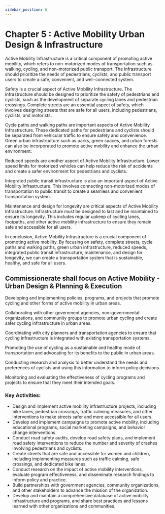 ```yaml
---
sidebar_position: 6
---
```


# Chapter 5 :  Active Mobility Urban Design & Infrastructure


Active Mobility Infrastructure is a critical component of promoting active mobility, which refers to non-motorized modes of transportation such as walking, cycling, and non-motorized public transport. The infrastructure should prioritize the needs of pedestrians, cyclists, and public transport users to create a safe, convenient, and well-connected system.

Safety is a crucial aspect of Active Mobility Infrastructure. The infrastructure should be designed to prioritize the safety of pedestrians and cyclists, such as the development of separate cycling lanes and pedestrian crossings. Complete streets are an essential aspect of safety, which involves designing streets that are safe for all users, including pedestrians, cyclists, and motorists.

Cycle paths and walking paths are important aspects of Active Mobility Infrastructure. These dedicated paths for pedestrians and cyclists should be separated from vehicular traffic to ensure safety and convenience. Green urban infrastructure such as parks, green spaces, and urban forests can also be incorporated to promote active mobility and enhance the urban environment.

Reduced speeds are another aspect of Active Mobility Infrastructure. Lower speed limits for motorized vehicles can help reduce the risk of accidents and create a safer environment for pedestrians and cyclists.

Integrated public transit infrastructure is also an important aspect of Active Mobility Infrastructure. This involves connecting non-motorized modes of transportation to public transit to create a seamless and convenient transportation system.

Maintenance and design for longevity are critical aspects of Active Mobility Infrastructure. Infrastructure must be designed to last and be maintained to ensure its longevity. This includes regular upkeep of cycling lanes, footpaths, and other active mobility infrastructure to ensure they remain safe and accessible for all users.

In conclusion, Active Mobility Infrastructure is a crucial component of promoting active mobility. By focusing on safety, complete streets, cycle paths and walking paths, green urban infrastructure, reduced speeds, integrated public transit infrastructure, maintenance, and design for longevity, we can create a transportation system that is sustainable, healthy, and safe for all users.


## Commissionerate shall focus on   Active Mobility - Urban Design & Planning & Execution

Developing and implementing policies, programs, and projects that promote cycling and other forms of active mobility in urban areas.

Collaborating with other government agencies, non-governmental organizations, and community groups to promote urban cycling and create safer cycling infrastructure in urban areas.

Coordinating with city planners and transportation agencies to ensure that cycling infrastructure is integrated with existing transportation systems.

Promoting the use of cycling as a sustainable and healthy mode of transportation and advocating for its benefits to the public in urban areas.

Conducting research and analysis to better understand the needs and preferences of cyclists and using this information to inform policy decisions.

Monitoring and evaluating the effectiveness of cycling programs and projects to ensure that they meet their intended goals.

### Key Activities:

* Design and implement active mobility infrastructure projects, including bike lanes, pedestrian crossings, traffic calming measures, and other interventions to make streets safer and more accessible for all users.
* Develop and implement campaigns to promote active mobility, including educational programs, social marketing campaigns, and behavior change interventions.
* Conduct road safety audits, develop road safety plans, and implement road safety interventions to reduce the number and severity of crashes involving pedestrians and cyclists.
* Create streets that are safe and accessible for women and children, including implementing measures such as traffic calming, safe crossings, and dedicated bike lanes.
* Conduct research on the impact of active mobility interventions, evaluate program effectiveness, and disseminate research findings to inform policy and practice.
* Build partnerships with government agencies, community organizations, and other stakeholders to advance the mission of the organization.
* Develop and maintain a comprehensive database of active mobility infrastructure and programs, and share best practices and lessons learned with other organizations and communities.